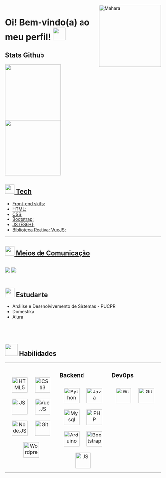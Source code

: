 
<img align="right" width="200px" height="200px" alt="Mahara" src="https://user-images.githubusercontent.com/83847649/150034032-707bec07-1965-44c8-930a-0e7b88727b67.gif">

# Oi! Bem-vindo(a) ao meu perfil! <img src="https://img.icons8.com/external-kiranshastry-gradient-kiranshastry/2x/external-heart-miscellaneous-kiranshastry-gradient-kiranshastry-1.png" width="40" height="40">

## Stats Github

<div align="justify">
  <a href="https://github.com/rafaballerini">
  <img height="180em" src="https://github-readme-stats.vercel.app/api?username=MaharaTN&show_icons=true&theme=dracula&include_all_commits=true&count_private=true"/>
  <img height="180em" src="https://github-readme-stats.vercel.app/api/top-langs/?username=MaharaTN&layout=compact&langs_count=7&theme=dracula"/>
</div>


 ## <img src="https://user-images.githubusercontent.com/83847649/150049439-bca60603-85fb-4568-bff8-a329483cff82.gif" width ="30" height="30"> Tech
 - Front-end skills:
  - HTML;
  - CSS;
  - Bootstrap;
  - JS (ES6+);
  - Biblioteca Reativa: VueJS;

---
##  <img src="https://user-images.githubusercontent.com/83847649/150050433-9a7c3bee-27b4-4b10-b5dd-bec383e73ba3.gif" width ="30" height="30"> Meios de Comunicação
<br>
<a href="https://www.linkedin.com/in/mahara-teixeira-nunes-3768671bb/"><img src="https://img.shields.io/badge/LinkedIn-0077B5?style=for-the-badge&logo=linkedin&logoColor=white"></a>
<a href=https://www.instagram.com/mah_tn/><img src="https://img.shields.io/badge/Instagram-E4405F?style=for-the-badge&logo=instagram&logoColor=white"></a>
<br><br>


## <img src="https://img.icons8.com/ultraviolet/2x/student-female.png" width ="30" height="30"> Estudante

- Análise e Desenolvivemento de Sistemas - PUCPR
- Domestika
- Alura
<br>

<br>

## <img src= "https://user-images.githubusercontent.com/83847649/150048393-cf3b6d98-9adf-4d3b-ae99-c93a80196848.gif" width="40" height="40"> Habilidades
<table><tr><td valing="top" width="33%">
  

  <div align="center">
    <img style="margin: 10px" src="https://cdn.jsdelivr.net/gh/devicons/devicon/icons/html5/html5-plain-wordmark.svg" alt="HTML5" height="50"/>
    <img style="margin: 10px" src="https://cdn.jsdelivr.net/gh/devicons/devicon/icons/css3/css3-plain-wordmark.svg" alt="CSS3" height="50"/>
    <img style="margin: 10px" src="https://cdn.jsdelivr.net/gh/devicons/devicon/icons/javascript/javascript-plain.svg" alt="JS" height="50"/>
    <img style="margin: 10px" src="https://cdn.jsdelivr.net/gh/devicons/devicon/icons/vuejs/vuejs-original-wordmark.svg" alt="Vue.JS" height="50"/>
    <img style="margin: 10px" src="https://cdn.jsdelivr.net/gh/devicons/devicon/icons/nodejs/nodejs-original-wordmark.svg" alt="Node.JS" height="50"/>
    <img style="margin: 10px" src="https://cdn.jsdelivr.net/gh/devicons/devicon/icons/git/git-plain.svg" alt="Git" height="50"/>
    <img style="margin: 10px" src="https://cdn.jsdelivr.net/gh/devicons/devicon/icons/wordpress/wordpress-plain.svg" alt="Wordpress" height="50"/>
  </div>
  </td><td valign="top" width="33%">
  
  ### Backend
  <div align="center">
    <img style="margin: 10px" src="https://cdn.jsdelivr.net/gh/devicons/devicon/icons/python/python-original.svg" alt="Python" height="50"/>
    <img style="margin: 10px" src="https://cdn.jsdelivr.net/gh/devicons/devicon/icons/java/java-original.svg" alt="Java" height="50"/>
    <img style="margin: 10px" src="https://cdn.jsdelivr.net/gh/devicons/devicon/icons/mysql/mysql-original.svg" alt="Mysql" height="50"/>
    <img style="margin: 10px" src="https://cdn.jsdelivr.net/gh/devicons/devicon/icons/php/php-plain.svg" alt="PHP" height="50"/>
    <img style="margin: 10px" src="https://cdn.jsdelivr.net/gh/devicons/devicon/icons/arduino/arduino-original-wordmark.svg" alt="Arduino" height="50"/>
    <img style="margin: 10px" src="https://cdn.jsdelivr.net/gh/devicons/devicon/icons/bootstrap/bootstrap-plain.svg" alt="Bootstrap" height="50"/>
    <img style="margin: 10px" src="https://cdn.jsdelivr.net/gh/devicons/devicon/icons/javascript/javascript-plain.svg" alt="JS" height="50"/>
   </div>

   </td><td valign="top" width="33%">
  
  ### DevOps  
  <div align="center">
    <img style="margin: 10px" src="https://cdn.jsdelivr.net/gh/devicons/devicon/icons/git/git-plain.svg" alt="Git" height="50"/>
    <img style="margin: 10px" src="https://cdn.jsdelivr.net/gh/devicons/devicon/icons/github/github-original.svg" alt="Git" height="50"/>
  </div>
  </td></tr></table>
  
<br> <br>



    
